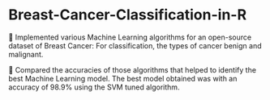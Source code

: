 # Breast-Cancer-Classification-in-R

 Implemented various Machine Learning algorithms for an open-source dataset of Breast Cancer: For classification, the types of cancer benign and malignant.

 Compared the accuracies of those algorithms that helped to identify the best Machine Learning model. The best model obtained was with an accuracy of 98.9% using the SVM tuned algorithm.
